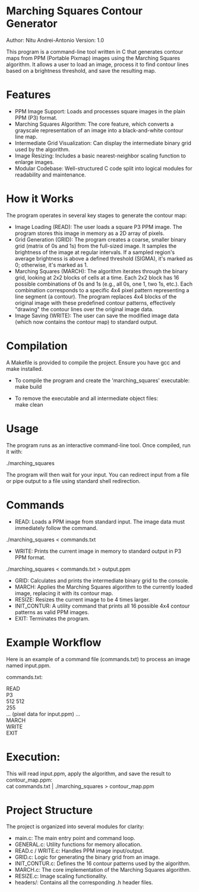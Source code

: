 # Marching Squares Contour Generator

Author: Nitu Andrei-Antonio
Version: 1.0

This program is a command-line tool written in C that generates contour maps from PPM (Portable Pixmap) images using the Marching Squares algorithm. It allows a user to load an image, process it to find contour lines based on a brightness threshold, and save the resulting map.

# Features

- PPM Image Support: Loads and processes square images in the plain PPM (P3) format.  
- Marching Squares Algorithm: The core feature, which converts a grayscale representation of an image into a black-and-white contour line map.  
- Intermediate Grid Visualization: Can display the intermediate binary grid used by the algorithm.  
- Image Resizing: Includes a basic nearest-neighbor scaling function to enlarge images.  
- Modular Codebase: Well-structured C code split into logical modules for readability and maintenance.  

# How it Works

The program operates in several key stages to generate the contour map:
- Image Loading (READ): The user loads a square P3 PPM image. The program stores this image in memory as a 2D array of pixels.  
- Grid Generation (GRID): The program creates a coarse, smaller binary grid (matrix of 0s and 1s) from the full-sized image. It samples the brightness of the image at regular intervals. If a sampled region's average brightness is above a defined threshold (SIGMA), it's marked as 0; otherwise, it's marked as 1.  
- Marching Squares (MARCH): The algorithm iterates through the binary grid, looking at 2x2 blocks of cells at a time.
Each 2x2 block has 16 possible combinations of 0s and 1s (e.g., all 0s, one 1, two 1s, etc.).
Each combination corresponds to a specific 4x4 pixel pattern representing a line segment (a contour).
The program replaces 4x4 blocks of the original image with these predefined contour patterns, effectively "drawing" the contour lines over the original image data.  
- Image Saving (WRITE): The user can save the modified image data (which now contains the contour map) to standard output.  

# Compilation

A Makefile is provided to compile the project. Ensure you have gcc and make installed.

- To compile the program and create the 'marching_squares' executable:  
make build

- To remove the executable and all intermediate object files:  
make clean


# Usage

The program runs as an interactive command-line tool. Once compiled, run it with:

./marching_squares

The program will then wait for your input. You can redirect input from a file or pipe output to a file using standard shell redirection.

# Commands

- READ: Loads a PPM image from standard input. The image data must immediately follow the command.

./marching_squares < commands.txt


- WRITE: Prints the current image in memory to standard output in P3 PPM format.

./marching_squares < commands.txt > output.ppm


- GRID: Calculates and prints the intermediate binary grid to the console.  
- MARCH: Applies the Marching Squares algorithm to the currently loaded image, replacing it with its contour map.  
- RESIZE: Resizes the current image to be 4 times larger.  
- INIT_CONTUR: A utility command that prints all 16 possible 4x4 contour patterns as valid PPM images.  
- EXIT: Terminates the program.  

# Example Workflow

Here is an example of a command file (commands.txt) to process an image named input.ppm.

commands.txt:

READ  
P3  
512 512  
255  
... (pixel data for input.ppm) ...  
MARCH  
WRITE  
EXIT  

# Execution:

This will read input.ppm, apply the algorithm, and save the result to contour_map.ppm:  
cat commands.txt | ./marching_squares > contour_map.ppm

# Project Structure

The project is organized into several modules for clarity:

- main.c: The main entry point and command loop.
- GENERAL.c: Utility functions for memory allocation.
- READ.c / WRITE.c: Handles PPM image input/output.
- GRID.c: Logic for generating the binary grid from an image.
- INIT_CONTUR.c: Defines the 16 contour patterns used by the algorithm.
- MARCH.c: The core implementation of the Marching Squares algorithm.
- RESIZE.c: Image scaling functionality.
- headers/: Contains all the corresponding .h header files.
